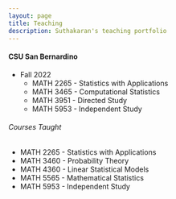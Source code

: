 ```yaml
---
layout: page
title: Teaching
description: Suthakaran's teaching portfolio
---
```

#### CSU San Bernardino
* Fall 2022
   * <a style="text-decoration:none" href="../pages/StatApp.html" target="_blank" rel="noopener noreferrer">MATH 2265 - Statistics with Applications </a>
   * <a style="text-decoration:none" href="../pages/MathStat.html" target="_blank" rel="noopener noreferrer">MATH 3465 - Computational Statistics </a> 
   * MATH 3951 - Directed Study
   * MATH 5953 - Independent Study
  
###### Courses Taught
   * MATH 2265 - Statistics with Applications 
   * MATH 3460 - Probability Theory
   * MATH 4360 - Linear Statistical Models
   * MATH 5565 - Mathematical Statistics
   * MATH 5953 - Independent Study

